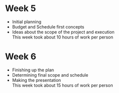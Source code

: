 # Week 5
- Initial planning
- Budget and Schedule first concepts
- Ideas about the scope of the project and execution
<br>This week took about 10 hours of work per person

# Week 6
- Finishing up the plan
- Determining final scope and schedule
- Making the presentation
<br>This week took about 15 hours of work per person
